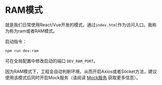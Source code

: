 # RAM模式

就是我们日常使用React/Vue开发的模式，通过`index.html`作为访问入口。我称为称为ram或者RAM模式。

启动指令：

```bash
npm run dev:ram
```

可在全局配置中修改启动的端口 `DEV_RAM_PORT`。

因为RAM模式下，工程会自动判断环境，从而开启Axios或者Socket方法，建议使用该模式后同时开启Mock服务（请阅读 [Mock服务](/promise/mock) 获取更多信息）。